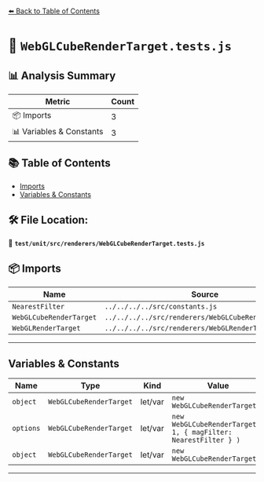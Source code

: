 [⬅️ Back to Table of Contents](../../../../index.md)

# 📄 `WebGLCubeRenderTarget.tests.js`

## 📊 Analysis Summary

| Metric | Count |
|--------|-------|
| 📦 Imports | 3 |
| 📊 Variables & Constants | 3 |

## 📚 Table of Contents

- [Imports](#imports)
- [Variables & Constants](#variables-constants)

## 🛠️ File Location:
📂 **`test/unit/src/renderers/WebGLCubeRenderTarget.tests.js`**

## 📦 Imports

| Name | Source |
|------|--------|
| `NearestFilter` | `../../../../src/constants.js` |
| `WebGLCubeRenderTarget` | `../../../../src/renderers/WebGLCubeRenderTarget.js` |
| `WebGLRenderTarget` | `../../../../src/renderers/WebGLRenderTarget.js` |


---

## Variables & Constants

| Name | Type | Kind | Value | Exported |
|------|------|------|-------|----------|
| `object` | `WebGLCubeRenderTarget` | let/var | `new WebGLCubeRenderTarget()` | ✗ |
| `options` | `WebGLCubeRenderTarget` | let/var | `new WebGLCubeRenderTarget( 1, { magFilter: NearestFilter } )` | ✗ |
| `object` | `WebGLCubeRenderTarget` | let/var | `new WebGLCubeRenderTarget()` | ✗ |


---